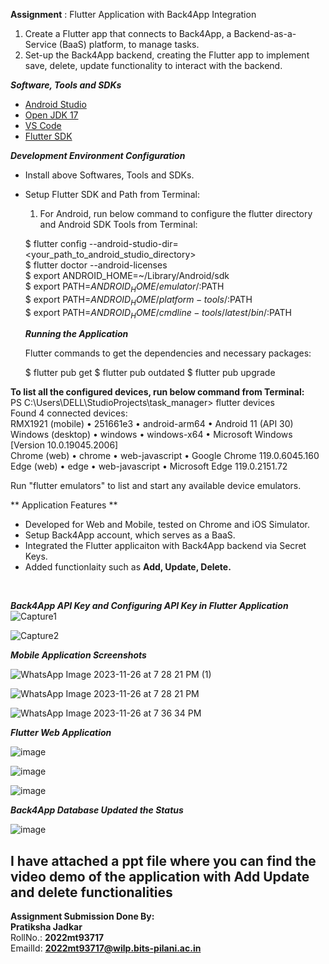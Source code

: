  **Assignment**  : Flutter Application with Back4App Integration  <br>

1.  Create a Flutter app that connects to Back4App, a Backend-as-a-Service (BaaS) platform, to manage tasks.  <br>
2. Set-up the Back4App backend, creating the Flutter app to implement save, delete, update functionality to interact with the backend.

**_Software, Tools and SDKs_**

- [Android Studio](https://developer.android.com/studio)
- [Open JDK 17](https://openjdk.org/projects/jdk/17)
- [VS Code](https://code.visualstudio.com/)
- [Flutter SDK](https://flutter.dev)


 _**Development Environment Configuration**_

- Install above Softwares, Tools and SDKs.  
- Setup Flutter SDK and Path from Terminal:
    1.  For Android, run below command to configure the flutter directory and Android SDK Tools from Terminal:  <br>
  
   $ flutter config --android-studio-dir=<your_path_to_android_studio_directory> <br>
   $ flutter doctor --android-licenses  <br>
   $ export ANDROID_HOME=~/Library/Android/sdk  <br>
   $ export PATH=$ANDROID_HOME/emulator/:$PATH  <br>
   $ export PATH=$ANDROID_HOME/platform-tools/:$PATH  <br>
   $ export PATH=$ANDROID_HOME/cmdline-tools/latest/bin/:$PATH  <br>

 
  **_Running the Application_**

  Flutter commands to get the dependencies and necessary packages:
 
   $ flutter pub get
   $ flutter pub outdated
   $ flutter pub upgrade
  

**To list all the configured devices, run below command from Terminal:**
<br>
 PS C:\Users\DELL\StudioProjects\task_manager> flutter devices <br>
Found 4 connected devices:<br>
  RMX1921 (mobile)  • 251661e3 • android-arm64  • Android 11 (API 30) <br>
  Windows (desktop) • windows  • windows-x64    • Microsoft Windows [Version 10.0.19045.2006] <br>
  Chrome (web)      • chrome   • web-javascript • Google Chrome 119.0.6045.160 <br>
  Edge (web)        • edge     • web-javascript • Microsoft Edge 119.0.2151.72 <br>

Run "flutter emulators" to list and start any available device emulators. <br>

  
** Application Features **

- Developed for Web and Mobile, tested on Chrome and iOS Simulator.  <br>
- Setup Back4App account, which serves as a BaaS. <br>
- Integrated the Flutter applicaiton with Back4App backend via Secret Keys.  <br>
- Added functionlaity such as **Add, Update, Delete.**  <br>

<br>

**_Back4App API Key and Configuring API Key in Flutter Application_**
![Capture1](https://github.com/pratikshajadkar31/CPAD_Assignment_Flutter/assets/61896962/1a908b0b-5485-459f-88cb-e8d4718169a2)    <br>

![Capture2](https://github.com/pratikshajadkar31/CPAD_Assignment_Flutter/assets/61896962/29c9f0f6-7bdf-4466-9a92-a489a85c875c)    <br>


 **_Mobile Application Screenshots_**    

![WhatsApp Image 2023-11-26 at 7 28 21 PM (1)](https://github.com/pratikshajadkar31/CPAD_Assignment_Flutter/assets/61896962/41585d19-9424-4d04-994a-996ad667bfaf)   <br>

![WhatsApp Image 2023-11-26 at 7 28 21 PM](https://github.com/pratikshajadkar31/CPAD_Assignment_Flutter/assets/61896962/ae58bdba-e3e2-4fd0-af9a-bfe4bf103ffa)   <br>

![WhatsApp Image 2023-11-26 at 7 36 34 PM](https://github.com/pratikshajadkar31/CPAD_Assignment_Flutter/assets/61896962/bae3c2ef-557c-4105-bc1d-f368f2b26863)   <br>


**_Flutter Web Application_**  <br>

![image](https://github.com/pratikshajadkar31/CPAD_Assignment_Flutter/assets/61896962/f9721c33-3779-45c7-ad65-52e712579529)  <br>

![image](https://github.com/pratikshajadkar31/CPAD_Assignment_Flutter/assets/61896962/3907e28c-aa8f-4ceb-a8b4-9272adf62b5c)  <br>

![image](https://github.com/pratikshajadkar31/CPAD_Assignment_Flutter/assets/61896962/1c434cd9-15e3-4748-8823-c253fc18e774)  <br>

**_Back4App Database Updated the Status_**  <br>

![image](https://github.com/pratikshajadkar31/CPAD_Assignment_Flutter/assets/61896962/8b70ed23-bfa3-49ff-b117-f0a8a35bd9de)  <br>


<h2>I have attached a ppt file where you can find the video demo of the application with Add Update and delete functionalities</h2>

 **Assignment Submission Done By:** <br>
**Pratiksha Jadkar** <br>
RollNo.: **2022mt93717** <br>
EmailId: **2022mt93717@wilp.bits-pilani.ac.in**
